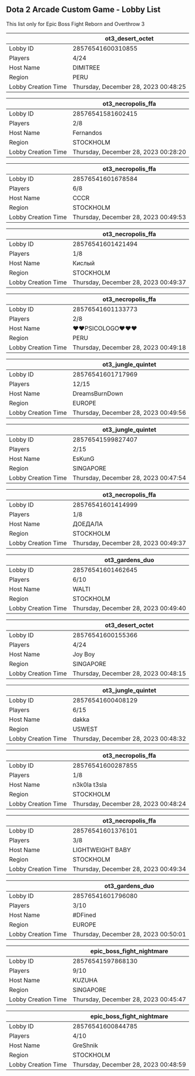 ## Dota 2 Arcade Custom Game - Lobby List

This list only for Epic Boss Fight Reborn and Overthrow 3

|  | ot3_desert_octet |
| ------ | ------ |
| Lobby ID | 28576541600310855 |
| Players | 4/24 |
| Host Name | DIMITREE |
| Region | PERU |
| Lobby Creation Time | Thursday, December 28, 2023 00:48:25 |


|  | ot3_necropolis_ffa |
| ------ | ------ |
| Lobby ID | 28576541581602415 |
| Players | 2/8 |
| Host Name | Fernandos |
| Region | STOCKHOLM |
| Lobby Creation Time | Thursday, December 28, 2023 00:28:20 |


|  | ot3_necropolis_ffa |
| ------ | ------ |
| Lobby ID | 28576541601678584 |
| Players | 6/8 |
| Host Name | CCCR |
| Region | STOCKHOLM |
| Lobby Creation Time | Thursday, December 28, 2023 00:49:53 |


|  | ot3_necropolis_ffa |
| ------ | ------ |
| Lobby ID | 28576541601421494 |
| Players | 1/8 |
| Host Name | Кислый |
| Region | STOCKHOLM |
| Lobby Creation Time | Thursday, December 28, 2023 00:49:37 |


|  | ot3_necropolis_ffa |
| ------ | ------ |
| Lobby ID | 28576541601133773 |
| Players | 2/8 |
| Host Name | ♥♥PSICOLOGO♥♥♥ |
| Region | PERU |
| Lobby Creation Time | Thursday, December 28, 2023 00:49:18 |


|  | ot3_jungle_quintet |
| ------ | ------ |
| Lobby ID | 28576541601717969 |
| Players | 12/15 |
| Host Name | DreamsBurnDown |
| Region | EUROPE |
| Lobby Creation Time | Thursday, December 28, 2023 00:49:56 |


|  | ot3_jungle_quintet |
| ------ | ------ |
| Lobby ID | 28576541599827407 |
| Players | 2/15 |
| Host Name | EsKunG |
| Region | SINGAPORE |
| Lobby Creation Time | Thursday, December 28, 2023 00:47:54 |


|  | ot3_necropolis_ffa |
| ------ | ------ |
| Lobby ID | 28576541601414999 |
| Players | 1/8 |
| Host Name | ДОЕДАЛА |
| Region | STOCKHOLM |
| Lobby Creation Time | Thursday, December 28, 2023 00:49:37 |


|  | ot3_gardens_duo |
| ------ | ------ |
| Lobby ID | 28576541601462645 |
| Players | 6/10 |
| Host Name | WALTI |
| Region | STOCKHOLM |
| Lobby Creation Time | Thursday, December 28, 2023 00:49:40 |


|  | ot3_desert_octet |
| ------ | ------ |
| Lobby ID | 28576541600155366 |
| Players | 4/24 |
| Host Name | Joy Boy |
| Region | SINGAPORE |
| Lobby Creation Time | Thursday, December 28, 2023 00:48:15 |


|  | ot3_jungle_quintet |
| ------ | ------ |
| Lobby ID | 28576541600408129 |
| Players | 6/15 |
| Host Name | dakka |
| Region | USWEST |
| Lobby Creation Time | Thursday, December 28, 2023 00:48:32 |


|  | ot3_necropolis_ffa |
| ------ | ------ |
| Lobby ID | 28576541600287855 |
| Players | 1/8 |
| Host Name | n3k0la t3sla |
| Region | STOCKHOLM |
| Lobby Creation Time | Thursday, December 28, 2023 00:48:24 |


|  | ot3_necropolis_ffa |
| ------ | ------ |
| Lobby ID | 28576541601376101 |
| Players | 3/8 |
| Host Name | LIGHTWEIGHT BABY |
| Region | STOCKHOLM |
| Lobby Creation Time | Thursday, December 28, 2023 00:49:34 |


|  | ot3_gardens_duo |
| ------ | ------ |
| Lobby ID | 28576541601796080 |
| Players | 3/10 |
| Host Name | #DFined |
| Region | EUROPE |
| Lobby Creation Time | Thursday, December 28, 2023 00:50:01 |


|  | epic_boss_fight_nightmare |
| ------ | ------ |
| Lobby ID | 28576541597868130 |
| Players | 9/10 |
| Host Name | KUZUHA |
| Region | SINGAPORE |
| Lobby Creation Time | Thursday, December 28, 2023 00:45:47 |


|  | epic_boss_fight_nightmare |
| ------ | ------ |
| Lobby ID | 28576541600844785 |
| Players | 4/10 |
| Host Name | GreShnik |
| Region | STOCKHOLM |
| Lobby Creation Time | Thursday, December 28, 2023 00:48:59 |


